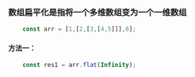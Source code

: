 ### 数组扁平化是指将一个多维数组变为一个一维数组
```javascript
    const arr = [1,[2,[3,[4,5]]],6];
```
#### 方法一：
```javascript
    const res1 = arr.flat(Infinity);
``` 